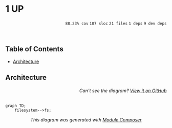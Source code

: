 # 1 UP

<p align="right"><code>88.23% cov</code>&nbsp;<code>107 sloc</code>&nbsp;<code>21 files</code>&nbsp;<code>1 deps</code>&nbsp;<code>9 dev deps</code></p>



<br />

<!-- START doctoc generated TOC please keep comment here to allow auto update -->
<!-- DON'T EDIT THIS SECTION, INSTEAD RE-RUN doctoc TO UPDATE -->
## Table of Contents

- [Architecture](#architecture)

<!-- END doctoc generated TOC please keep comment here to allow auto update -->

## Architecture

###### <p align="right"><em>Can't see the diagram?</em> <a id="link-1" href="https://github.com/mattriley/node-1up#user-content-link-1">View it on GitHub</a></p>
```mermaid
graph TD;
    filesystem-->fs;
```
<p align="center">
  <em>This diagram was generated with <a href="https://github.com/mattriley/node-module-composer">Module Composer</a></em>
</p>
<br>
